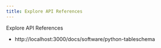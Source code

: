 ```yaml
---
title: Explore API References
---
```


Explore API References
- http://localhost:3000/docs/software/python-tableschema
